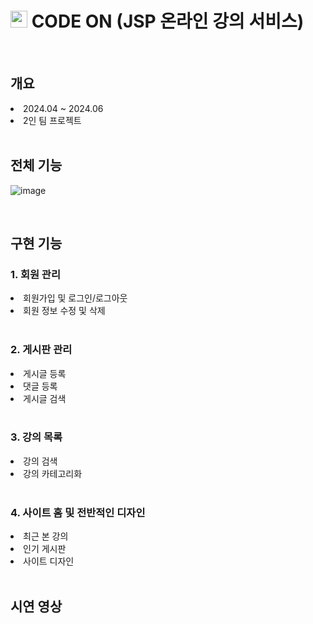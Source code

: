 # <img height="27px" width="27px" src="https://github.com/user-attachments/assets/ff95bd93-8350-450d-a07b-dd81b5c7d363"/> CODE ON (JSP 온라인 강의 서비스)

<br>

## 개요
<li>2024.04 ~ 2024.06</li>
<li>2인 팀 프로젝트</li>

<br>

## 전체 기능
![image](https://github.com/user-attachments/assets/152a68f5-1f4a-4bd2-9a80-35eaed3c7d00)

<br>

## 구현 기능
### 1. 회원 관리
<li>회원가입 및 로그인/로그아웃</li>
<li>회원 정보 수정 및 삭제</li>

<br>

### 2. 게시판 관리
<li>게시글 등록</li>
<li>댓글 등록</li>
<li>게시글 검색</li>

<br>

### 3. 강의 목록
<li>강의 검색</li>
<li>강의 카테고리화</li>

<br>

### 4. 사이트 홈 및 전반적인 디자인
<li>최근 본 강의</li>
<li>인기 게시판</li>
<li>사이트 디자인</li>

<br>

## 시연 영상


